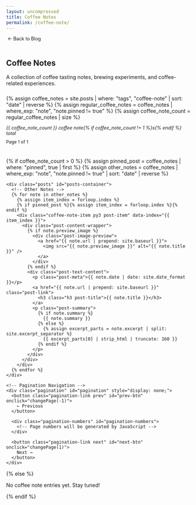 ```yaml
---
layout: uncompressed
title: Coffee Notes
permalink: /coffee-note/
---
```


<div class="page-header">
  <a href="/blog" class="back-button">← Back to Blog</a>
  <h2>Coffee Notes</h2>
  <p>A collection of coffee tasting notes, brewing experiments, and coffee-related experiences.</p>
</div>

<div class="coffee-notes-archive">
  {% assign coffee_notes = site.posts | where: "tags", "coffee-note" | sort: "date" | reverse %}
  {% assign regular_coffee_notes = coffee_notes | where_exp: "note", "note.pinned != true" %}
  {% assign coffee_note_count = regular_coffee_notes | size %}
  
  <div class="archive-info">
    <p class="archive-count">{{ coffee_note_count }} coffee note{% if coffee_note_count != 1 %}s{% endif %} total</p>
    <p class="page-info" id="page-info">Page 1 of <span id="total-pages">1</span></p>
  </div>
  
  {% if coffee_note_count > 0 %}
    {% assign pinned_post = coffee_notes | where: "pinned", true | first %}
    {% assign other_notes = coffee_notes | where_exp: "note", "note.pinned != true" | sort: "date" | reverse %}
    
    <div class="posts" id="posts-container">
      <!-- Other Notes -->
      {% for note in other_notes %}
        {% assign item_index = forloop.index %}
        {% if pinned_post %}{% assign item_index = forloop.index %}{% endif %}
        <div class="coffee-note-item py3 post-item" data-index="{{ item_index }}">
          <div class="post-content-wrapper">
            {% if note.preview_image %}
              <div class="post-image-preview">
                <a href="{{ note.url | prepend: site.baseurl }}">
                  <img src="{{ note.preview_image }}" alt="{{ note.title }}" />
                </a>
              </div>
            {% endif %}
            <div class="post-text-content">
              <p class="post-meta">{{ note.date | date: site.date_format }}</p>
              <a href="{{ note.url | prepend: site.baseurl }}" class="post-link">
                <h3 class="h3 post-title">{{ note.title }}</h3>
              </a>
              <p class="post-summary">
                {% if note.summary %}
                  {{ note.summary }}
                {% else %}
                  {% assign excerpt_parts = note.excerpt | split: site.excerpt_separator %}
                  {{ excerpt_parts[0] | strip_html | truncate: 160 }}
                {% endif %}
              </p>
            </div>
          </div>
        </div>
      {% endfor %}
    </div>

    <!-- Pagination Navigation -->
    <div class="pagination" id="pagination" style="display: none;">
      <button class="pagination-link prev" id="prev-btn" onclick="changePage(-1)">
        ← Previous
      </button>

      <div class="pagination-numbers" id="pagination-numbers">
        <!-- Page numbers will be generated by JavaScript -->
      </div>

      <button class="pagination-link next" id="next-btn" onclick="changePage(1)">
        Next →
      </button>
    </div>
  {% else %}
    <p>No coffee note entries yet. Stay tuned!</p>
  {% endif %}
</div>

<script>
const POSTS_PER_PAGE = 5;
let currentPage = 1;
let totalPosts = 0;
let totalPages = 1;

function initializePagination() {
  console.log('Initializing coffee notes pagination...');
  
  const postItems = document.querySelectorAll('.post-item');
  
  console.log('Found coffee note items:', postItems.length);
  
  totalPosts = postItems.length;
  totalPages = Math.ceil(totalPosts / POSTS_PER_PAGE);
  
  console.log('Total coffee notes:', totalPosts, 'Total pages:', totalPages, 'Posts per page:', POSTS_PER_PAGE);
  
  // Update total pages display
  document.getElementById('total-pages').textContent = totalPages;
  
  // Show pagination if needed
  if (totalPages > 1) {
    console.log('Showing pagination controls');
    document.getElementById('pagination').style.display = 'flex';
    generatePageNumbers();
  } else {
    console.log('Only one page, hiding pagination');
    document.getElementById('pagination').style.display = 'none';
  }
  
  // Show first page
  showPage(1);
}

function showPage(page) {
  currentPage = page;
  const postItems = document.querySelectorAll('.post-item');
  
  console.log('Showing page:', page, 'Total coffee notes:', postItems.length);
  
  const startIndex = (page - 1) * POSTS_PER_PAGE;
  const endIndex = startIndex + POSTS_PER_PAGE;
  
  console.log('Start index:', startIndex, 'End index:', endIndex);
  
  // Show/hide posts based on pagination
  postItems.forEach((item, index) => {
    if (index >= startIndex && index < endIndex) {
      item.style.display = 'block';
      console.log('Showing coffee note', index);
    } else {
      item.style.display = 'none';
      console.log('Hiding coffee note', index);
    }
  });
  
  // Update page info
  document.getElementById('page-info').innerHTML = `Page ${page} of ${totalPages}`;
  
  // Update pagination buttons
  const prevBtn = document.getElementById('prev-btn');
  const nextBtn = document.getElementById('next-btn');
  
  if (prevBtn) prevBtn.disabled = (page === 1);
  if (nextBtn) nextBtn.disabled = (page === totalPages);
  
  // Update page numbers
  updatePageNumbers();
  
  // Scroll to top
  window.scrollTo({ top: 0, behavior: 'smooth' });
}

function changePage(direction) {
  const newPage = currentPage + direction;
  if (newPage >= 1 && newPage <= totalPages) {
    showPage(newPage);
  }
}

function goToPage(page) {
  if (page >= 1 && page <= totalPages) {
    showPage(page);
  }
}

function generatePageNumbers() {
  const numbersContainer = document.getElementById('pagination-numbers');
  numbersContainer.innerHTML = '';
  
  for (let i = 1; i <= totalPages; i++) {
    const pageButton = document.createElement('button');
    pageButton.className = 'pagination-number';
    pageButton.textContent = i;
    pageButton.onclick = () => goToPage(i);
    numbersContainer.appendChild(pageButton);
  }
}

function updatePageNumbers() {
  const pageButtons = document.querySelectorAll('.pagination-number');
  pageButtons.forEach((button, index) => {
    if (index + 1 === currentPage) {
      button.classList.add('current');
    } else {
      button.classList.remove('current');
    }
  });
}

// Initialize when page loads
document.addEventListener('DOMContentLoaded', initializePagination);

// Fallback initialization
window.addEventListener('load', function() {
  console.log('Window loaded, checking if coffee notes pagination was initialized...');
  if (totalPosts === 0) {
    console.log('Coffee notes pagination not initialized, running fallback...');
    setTimeout(initializePagination, 100);
  }
});
</script>

<style>
.coffee-notes-archive {
  color: var(--text-color);
}

.coffee-notes-archive h2, 
.coffee-notes-archive h3, 
.coffee-notes-archive h4 {
  color: var(--text-color);
}

.coffee-notes-archive p {
  color: var(--text-color);
}

.page-header {
  margin-bottom: 1.5rem;
}

.page-header h2 {
  color: var(--text-color);
}

.page-header p {
  color: var(--text-color);
}

.back-button {
  display: inline-block;
  margin-bottom: 1rem;
  color: var(--text-secondary);
  text-decoration: none;
  font-size: 0.9em;
  transition: color 0.2s ease;
}

.back-button:hover {
  color: var(--link-color);
  text-decoration: none;
}

.back-button:before {
  content: '';
  margin-right: 0.25rem;
}

.coffee-notes-archive .coffee-note-item {
  margin-bottom: 0.75rem;
  background-color: var(--card-bg) !important;
  border-radius: 8px;
  padding: 1.2rem;
  transition: all 0.3s ease;
  border: 1px solid var(--border-color);
  box-shadow: 0 2px 8px var(--shadow-color);
}

.coffee-notes-archive .coffee-note-item:hover {
  transform: translateY(-2px);
  box-shadow: 0 4px 16px var(--shadow-color);
}

.coffee-notes-archive .post-meta {
  color: var(--text-secondary);
  font-size: 0.9em;
  margin-bottom: 0.5rem;
}

.coffee-notes-archive .post-meta .marker {
  color: #ff6b6b;
  font-weight: bold;
}

.coffee-notes-archive .post-link {
  text-decoration: none;
  color: inherit;
}

.coffee-notes-archive .post-link:hover {
  color: var(--link-color);
}

.coffee-notes-archive .post-title {
  margin: 0.5rem 0;
  font-weight: 600;
  color: var(--text-color);
}

.coffee-notes-archive .post-summary {
  color: var(--text-secondary);
  line-height: 1.6;
}

.coffee-notes-archive hr {
  border: none;
  border-top: 1px solid var(--border-color);
  margin: 2rem 0;
}

.archive-info {
  margin-bottom: 1.5rem;
  padding-bottom: 0.75rem;
  border-bottom: 1px solid var(--border-color);
}

.archive-count {
  color: var(--text-secondary);
  font-size: 0.9em;
  margin-bottom: 0.5rem;
  font-style: italic;
}

.page-info {
  color: var(--text-secondary);
  font-size: 0.85em;
  margin: 0;
}

/* Pagination Styles */
.pagination {
  display: flex;
  justify-content: center;
  align-items: center;
  margin-top: 2rem;
  padding-top: 1.5rem;
  border-top: 1px solid var(--border-color);
  gap: 1rem;
}

.pagination-link {
  color: var(--text-color);
  background: var(--card-bg);
  padding: 0.5rem 1rem;
  border: 1px solid var(--border-color);
  border-radius: 4px;
  transition: all 0.2s ease;
  cursor: pointer;
  font-size: 0.9em;
}

.pagination-link:hover:not(:disabled) {
  color: var(--link-color);
  border-color: var(--link-color);
}

.pagination-link:disabled {
  color: var(--text-secondary);
  cursor: not-allowed;
  opacity: 0.6;
  background: var(--card-bg);
}

.pagination-numbers {
  display: flex;
  gap: 0.25rem;
}

.pagination-number {
  display: inline-block;
  padding: 0.5rem 0.75rem;
  color: var(--text-color);
  background: var(--card-bg);
  border: 1px solid var(--border-color);
  border-radius: 4px;
  transition: all 0.2s ease;
  min-width: 2.5rem;
  text-align: center;
  cursor: pointer;
  font-size: 0.9em;
}

.pagination-number:hover:not(.current) {
  color: var(--link-color);
  border-color: var(--link-color);
}

.pagination-number.current {
  background-color: var(--link-color);
  color: var(--bg-color);
  border-color: var(--link-color);
}

/* Image Preview Styles */
.post-content-wrapper {
  display: flex;
  gap: 1.5rem;
  align-items: center;
}

.post-image-preview {
  flex-shrink: 0;
  width: 150px;
  height: 100px;
  overflow: hidden;
  border-radius: 8px;
  box-shadow: 0 2px 8px rgba(0,0,0,0.1);
}

.post-image-preview img {
  width: 100%;
  height: 100%;
  object-fit: cover;
  transition: transform 0.2s ease;
}

.post-image-preview img:hover {
  transform: scale(1.05);
}

.post-text-content {
  flex: 1;
  min-width: 0;
}

@media (max-width: 768px) {
  .pagination {
    flex-direction: column;
    gap: 1rem;
  }
  
  .pagination-numbers {
    flex-wrap: wrap;
    justify-content: center;
  }
  
  .post-content-wrapper {
    flex-direction: column;
    gap: 1rem;
  }
  
  .post-image-preview {
    width: 100%;
    height: 150px;
  }
}
</style>
